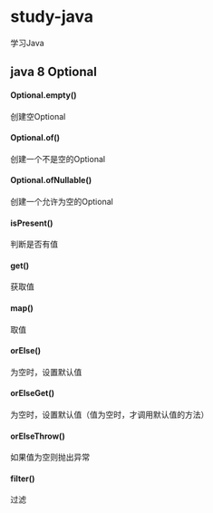 # study-java

学习Java

## java 8 Optional

#### Optional.empty()

创建空Optional

#### Optional.of()

创建一个不是空的Optional

#### Optional.ofNullable()

创建一个允许为空的Optional

#### isPresent()

判断是否有值

#### get()

获取值

#### map()

取值

#### orElse()

为空时，设置默认值

#### orElseGet()

为空时，设置默认值（值为空时，才调用默认值的方法）

#### orElseThrow()

如果值为空则抛出异常

#### filter()

过滤

